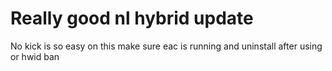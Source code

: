 # Really good nl hybrid update
No kick is so easy on this make sure eac is running 
and uninstall after using or hwid ban
